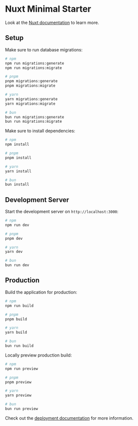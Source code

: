 # Nuxt Minimal Starter

Look at the [Nuxt documentation](https://nuxt.com/docs/getting-started/introduction) to learn more.

## Setup
Make sure to run database migrations:

```bash
# npm
npm run migrations:generate
npm run migrations:migrate

# pnpm
pnpm migrations:generate
pnpm migrations:migrate

# yarn
yarn migrations:generate
yarn migrations:migrate

# bun
bun run migrations:generate
bun run migrations:migrate
```
Make sure to install dependencies:

```bash
# npm
npm install

# pnpm
pnpm install

# yarn
yarn install

# bun
bun install
```

## Development Server

Start the development server on `http://localhost:3000`:

```bash
# npm
npm run dev

# pnpm
pnpm dev

# yarn
yarn dev

# bun
bun run dev
```

## Production

Build the application for production:

```bash
# npm
npm run build

# pnpm
pnpm build

# yarn
yarn build

# bun
bun run build
```

Locally preview production build:

```bash
# npm
npm run preview

# pnpm
pnpm preview

# yarn
yarn preview

# bun
bun run preview
```

Check out the [deployment documentation](https://nuxt.com/docs/getting-started/deployment) for more
information.
